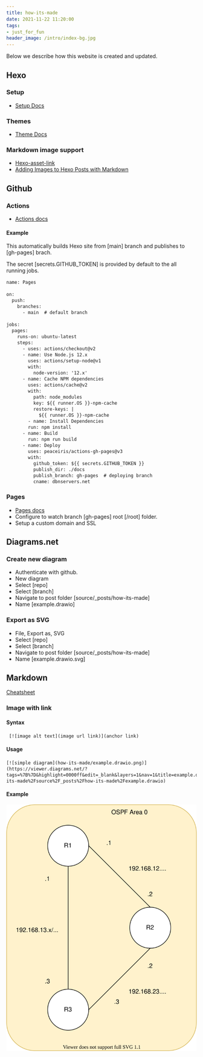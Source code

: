 ```yaml
---
title: how-its-made
date: 2021-11-22 11:20:00
tags:
- just_for_fun
header_image: /intro/index-bg.jpg
---
```

Below we describe how this website is created and updated.


## Hexo

### Setup
* [Setup Docs](https://hexo.io/docs/setup.html)

### Themes
* [Theme Docs](https://hexo.io/docs/themes)

### Markdown image support
* [Hexo-asset-link](https://github.com/liolok/hexo-asset-link)
* [Adding Images to Hexo Posts with Markdown](https://chrismroberts.com/2020/01/06/using-markdown-in-hexo-to-add-images/)

## Github

### Actions
* [Actions docs](https://docs.github.com/en/actions/quickstart)

#### Example
This automatically builds Hexo site from [main] branch and publishes to [gh-pages] brach.

The secret [secrets.GITHUB_TOKEN] is provided by default to the all running jobs.

```
name: Pages

on:
  push:
    branches:
      - main  # default branch

jobs:
  pages:
    runs-on: ubuntu-latest
    steps:
      - uses: actions/checkout@v2
      - name: Use Node.js 12.x
        uses: actions/setup-node@v1
        with:
          node-version: '12.x'
      - name: Cache NPM dependencies
        uses: actions/cache@v2
        with:
          path: node_modules
          key: ${{ runner.OS }}-npm-cache
          restore-keys: |
            ${{ runner.OS }}-npm-cache
        - name: Install Dependencies
        run: npm install
      - name: Build
        run: npm run build
      - name: Deploy
        uses: peaceiris/actions-gh-pages@v3
        with:
          github_token: ${{ secrets.GITHUB_TOKEN }}
          publish_dir: ./docs
          publish_branch: gh-pages  # deploying branch
          cname: dbnservers.net

```

### Pages
* [Pages docs](https://pages.github.com/)
* Configure to watch branch [gh-pages] root [/root] folder.
* Setup a custom domain and SSL

## Diagrams.net

### Create new diagram
* Authenticate with github.
* New diagram
* Select [repo]
* Select [branch]
* Navigate to post folder [source/_posts/how-its-made]
* Name [example.drawio]

### Export as SVG
* File, Export as, SVG
* Select [repo]
* Select [branch]
* Navigate to post folder [source/_posts/how-its-made]
* Name [example.drawio.svg]


## Markdown
[Cheatsheet](https://enterprise.github.com/downloads/en/markdown-cheatsheet.pdf)

### Image with link

#### Syntax
```
 [![image alt text](image url link)](anchor link)
```

#### Usage
```
[![simple diagram](how-its-made/example.drawio.png)](https://viewer.diagrams.net/?tags=%7B%7D&highlight=0000ff&edit=_blank&layers=1&nav=1&title=example.drawio#Uhttps%3A%2F%2Fraw.githubusercontent.com%2Fmartyrsmith%2Fmartyrsmith.github.io%2Fhow-its-made%2Fsource%2F_posts%2Fhow-its-made%2Fexample.drawio)
```

#### Example
[![simple diagram](how-its-made/example.drawio.svg)](https://viewer.diagrams.net/?tags=%7B%7D&highlight=0000ff&edit=_blank&layers=1&nav=1&title=example.drawio#Uhttps%3A%2F%2Fraw.githubusercontent.com%2Fmartyrsmith%2Fmartyrsmith.github.io%2Fhow-its-made%2Fsource%2F_posts%2Fhow-its-made%2Fexample.drawio)

